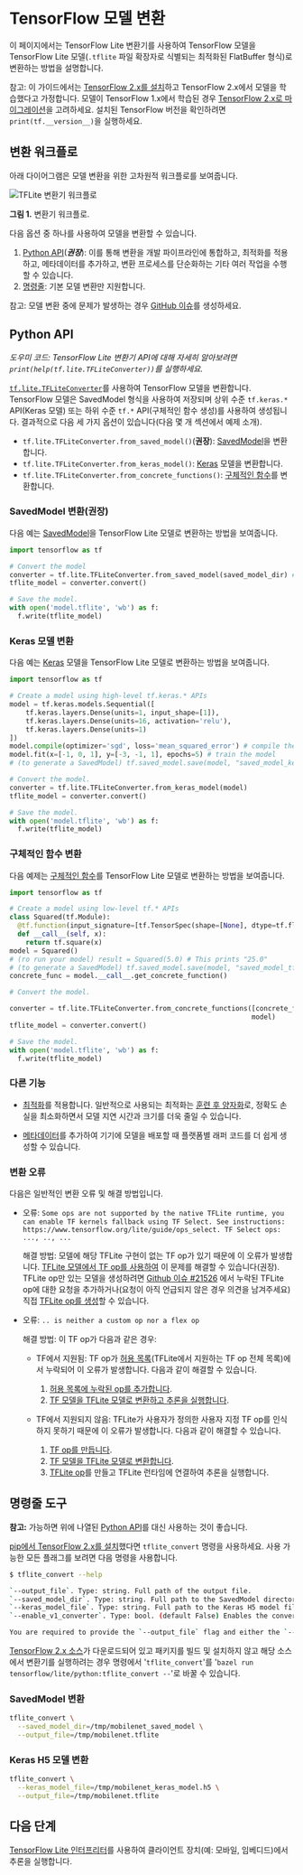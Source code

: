 # TensorFlow 모델 변환

이 페이지에서는 TensorFlow Lite 변환기를 사용하여 TensorFlow 모델을 TensorFlow Lite 모델(<code>.tflite</code> 파일 확장자로 식별되는 최적화된 <a>FlatBuffer</a> 형식)로 변환하는 방법을 설명합니다.

참고: 이 가이드에서는 [TensorFlow 2.x를 설치](https://www.tensorflow.org/install/pip#tensorflow-2-packages-are-available)하고 TensorFlow 2.x에서 모델을 학습했다고 가정합니다. 모델이 TensorFlow 1.x에서 학습된 경우 [TensorFlow 2.x로 마이그레이션](https://www.tensorflow.org/guide/migrate/tflite)을 고려하세요. 설치된 TensorFlow 버전을 확인하려면 `print(tf.__version__)`을 실행하세요.

## 변환 워크플로

아래 다이어그램은 모델 변환을 위한 고차원적 워크플로를 보여줍니다.

![TFLite 변환기 워크플로](../../images/convert/convert.png)

**그림 1.** 변환기 워크플로.

다음 옵션 중 하나를 사용하여 모델을 변환할 수 있습니다.

1. [Python API](#python_api)(***권장***): 이를 통해 변환을 개발 파이프라인에 통합하고, 최적화를 적용하고, 메타데이터를 추가하고, 변환 프로세스를 단순화하는 기타 여러 작업을 수행할 수 있습니다.
2. [명령줄](#cmdline): 기본 모델 변환만 지원합니다.

참고: 모델 변환 중에 문제가 발생하는 경우 [GitHub 이슈](https://github.com/tensorflow/tensorflow/issues/new?template=60-tflite-converter-issue.md)를 생성하세요.

## Python API <a name="python_api"></a>

*도우미 코드: TensorFlow Lite 변환기 API에 대해 자세히 알아보려면 `print(help(tf.lite.TFLiteConverter))`를 실행하세요.*

[`tf.lite.TFLiteConverter`](https://www.tensorflow.org/api_docs/python/tf/lite/TFLiteConverter)를 사용하여 TensorFlow 모델을 변환합니다. TensorFlow 모델은 SavedModel 형식을 사용하여 저장되며 상위 수준 `tf.keras.*` API(Keras 모델) 또는 하위 수준 `tf.*` API(구체적인 함수 생성)를 사용하여 생성됩니다. 결과적으로 다음 세 가지 옵션이 있습니다(다음 몇 개 섹션에서 예제 소개).

- `tf.lite.TFLiteConverter.from_saved_model()`(**권장**): [SavedModel](https://www.tensorflow.org/guide/saved_model)을 변환합니다.
- `tf.lite.TFLiteConverter.from_keras_model()`: [Keras](https://www.tensorflow.org/guide/keras/overview) 모델을 변환합니다.
- `tf.lite.TFLiteConverter.from_concrete_functions()`: [구체적인 함수](https://www.tensorflow.org/guide/intro_to_graphs)를 변환합니다.

### SavedModel 변환(권장)<a name="saved_model"></a>

다음 예는 [SavedModel](https://www.tensorflow.org/guide/saved_model)을 TensorFlow Lite 모델로 변환하는 방법을 보여줍니다.

```python
import tensorflow as tf

# Convert the model
converter = tf.lite.TFLiteConverter.from_saved_model(saved_model_dir) # path to the SavedModel directory
tflite_model = converter.convert()

# Save the model.
with open('model.tflite', 'wb') as f:
  f.write(tflite_model)
```

### Keras 모델 변환<a name="keras"></a>

다음 예는 [Keras](https://www.tensorflow.org/guide/keras/overview) 모델을 TensorFlow Lite 모델로 변환하는 방법을 보여줍니다.

```python
import tensorflow as tf

# Create a model using high-level tf.keras.* APIs
model = tf.keras.models.Sequential([
    tf.keras.layers.Dense(units=1, input_shape=[1]),
    tf.keras.layers.Dense(units=16, activation='relu'),
    tf.keras.layers.Dense(units=1)
])
model.compile(optimizer='sgd', loss='mean_squared_error') # compile the model
model.fit(x=[-1, 0, 1], y=[-3, -1, 1], epochs=5) # train the model
# (to generate a SavedModel) tf.saved_model.save(model, "saved_model_keras_dir")

# Convert the model.
converter = tf.lite.TFLiteConverter.from_keras_model(model)
tflite_model = converter.convert()

# Save the model.
with open('model.tflite', 'wb') as f:
  f.write(tflite_model)
```

### 구체적인 함수 변환<a name="concrete_function"></a>

다음 예제는 [구체적인 함수](https://www.tensorflow.org/guide/intro_to_graphs)를 TensorFlow Lite 모델로 변환하는 방법을 보여줍니다.

```python
import tensorflow as tf

# Create a model using low-level tf.* APIs
class Squared(tf.Module):
  @tf.function(input_signature=[tf.TensorSpec(shape=[None], dtype=tf.float32)])
  def __call__(self, x):
    return tf.square(x)
model = Squared()
# (ro run your model) result = Squared(5.0) # This prints "25.0"
# (to generate a SavedModel) tf.saved_model.save(model, "saved_model_tf_dir")
concrete_func = model.__call__.get_concrete_function()

# Convert the model.

converter = tf.lite.TFLiteConverter.from_concrete_functions([concrete_func],
                                                            model)
tflite_model = converter.convert()

# Save the model.
with open('model.tflite', 'wb') as f:
  f.write(tflite_model)
```

### 다른 기능

- [최적화](../../performance/model_optimization.md)를 적용합니다. 일반적으로 사용되는 최적화는 [훈련 후 양자화](../../performance/post_training_quantization.md)로, 정확도 손실을 최소화하면서 모델 지연 시간과 크기를 더욱 줄일 수 있습니다.

- [메타데이터](metadata.md)를 추가하여 기기에 모델을 배포할 때 플랫폼별 래퍼 코드를 더 쉽게 생성할 수 있습니다.

### 변환 오류

다음은 일반적인 변환 오류 및 해결 방법입니다.

- 오류: `Some ops are not supported by the native TFLite runtime, you can enable TF kernels fallback using TF Select. See instructions: https://www.tensorflow.org/lite/guide/ops_select. TF Select ops: ..., .., ...`

    해결 방법: 모델에 해당 TFLite 구현이 없는 TF op가 있기 때문에 이 오류가 발생합니다. [TFLite 모델에서 TF op를 사용하여](../../guide/ops_select.md) 이 문제를 해결할 수 있습니다(권장). TFLite op만 있는 모델을 생성하려면 [Github 이슈 #21526](https://github.com/tensorflow/tensorflow/issues/21526) 에서 누락된 TFLite op에 대한 요청을 추가하거나(요청이 아직 언급되지 않은 경우 의견을 남겨주세요) 직접 [TFLite op를 생성](../../guide/ops_custom#create_and_register_the_operator)할 수 있습니다.

- 오류: `.. is neither a custom op nor a flex op`

    해결 방법: 이 TF op가 다음과 같은 경우:

    - TF에서 지원됨: TF op가 [허용 목록](../../guide/op_select_allowlist.md)(TFLite에서 지원하는 TF op 전체 목록)에서 누락되어 이 오류가 발생합니다. 다음과 같이 해결할 수 있습니다.

        1. [허용 목록에 누락된 op를 추가합니다](../../guide/op_select_allowlist.md#add_tensorflow_core_operators_to_the_allowed_list).
        2. [TF 모델을 TFLite 모델로 변환하고 추론을 실행합니다](../../guide/ops_select.md).

    - TF에서 지원되지 않음: TFLite가 사용자가 정의한 사용자 지정 TF op를 인식하지 못하기 때문에 이 오류가 발생합니다. 다음과 같이 해결할 수 있습니다.

        1. [TF op를 만듭니다](https://www.tensorflow.org/guide/create_op).
        2. [TF 모델을 TFLite 모델로 변환합니다](../../guide/op_select_allowlist.md#users_defined_operators).
        3. [TFLite op](../../guide/ops_custom.md#create_and_register_the_operator)를 만들고 TFLite 런타임에 연결하여 추론을 실행합니다.

## 명령줄 도구<a name="cmdline"></a>

**참고:** 가능하면 위에 나열된 [Python API](#python_api)를 대신 사용하는 것이 좋습니다.

[pip에서 TensorFlow 2.x를 설치](https://www.tensorflow.org/install/pip)했다면 `tflite_convert` 명령을 사용하세요. 사용 가능한 모든 플래그를 보려면 다음 명령을 사용합니다.

```sh
$ tflite_convert --help

`--output_file`. Type: string. Full path of the output file.
`--saved_model_dir`. Type: string. Full path to the SavedModel directory.
`--keras_model_file`. Type: string. Full path to the Keras H5 model file.
`--enable_v1_converter`. Type: bool. (default False) Enables the converter and flags used in TF 1.x instead of TF 2.x.

You are required to provide the `--output_file` flag and either the `--saved_model_dir` or `--keras_model_file` flag.
```

[TensorFlow 2.x 소스](https://www.tensorflow.org/install/source)가 다운로드되어 있고 패키지를 빌드 및 설치하지 않고 해당 소스에서 변환기를 실행하려는 경우 명령에서 '`tflite_convert`'를 '`bazel run tensorflow/lite/python:tflite_convert --`'로 바꿀 수 있습니다.

### SavedModel 변환<a name="cmdline_saved_model"></a>

```sh
tflite_convert \
  --saved_model_dir=/tmp/mobilenet_saved_model \
  --output_file=/tmp/mobilenet.tflite
```

### Keras H5 모델 변환<a name="cmdline_keras_model"></a>

```sh
tflite_convert \
  --keras_model_file=/tmp/mobilenet_keras_model.h5 \
  --output_file=/tmp/mobilenet.tflite
```

## 다음 단계

[TensorFlow Lite 인터프리터](../../guide/inference.md)를 사용하여 클라이언트 장치(예: 모바일, 임베디드)에서 추론을 실행합니다.
